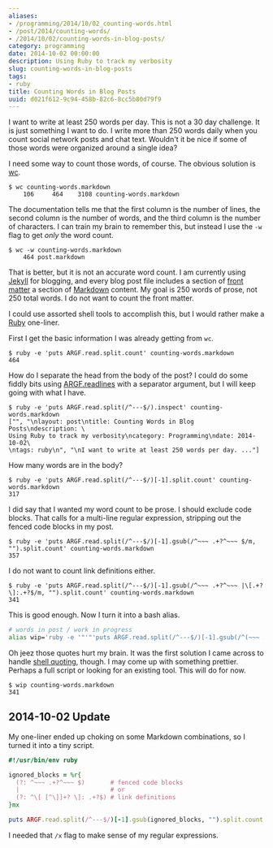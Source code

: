 ```yaml
---
aliases:
- /programming/2014/10/02_counting-words.html
- /post/2014/counting-words/
- /2014/10/02/counting-words-in-blog-posts/
category: programming
date: 2014-10-02 00:00:00
description: Using Ruby to track my verbosity
slug: counting-words-in-blog-posts
tags:
- ruby
title: Counting Words in Blog Posts
uuid: d021f612-9c94-458b-82c6-8cc5b80d79f9
---
```


I want to write at least 250 words per day. This is not a 30 day
challenge. It is just something I want to do. I write more than 250
words daily when you count social network posts and chat
text. Wouldn't it be nice if some of those words were organized around
a single idea?
<!--more-->

[wc]: http://en.wikipedia.org/wiki/Wc_(Unix)

I need some way to count those words, of course. The obvious solution
is [wc][].

    $ wc counting-words.markdown
        106     464    3108 counting-words.markdown

The documentation tells me that the first column is the number of
lines, the second column is the number of words, and the third column
is the number of characters. I can train my brain to remember this,
but instead I use the `-w` flag to get *only* the word count.

    $ wc -w counting-words.markdown
        464 post.markdown

[Jekyll]: http://jekyllrb.com/
[front matter]: http://jekyllrb.com/docs/frontmatter/
[Markdown]: http://daringfireball.net/projects/markdown/

That is better, but it is not an accurate word count. I am currently
using [Jekyll][] for blogging, and every blog post file includes a
section of [front matter][] a section of [Markdown][] content. My goal is 250
words of prose, not 250 total words. I do not want to count the front matter.

[Ruby]: https://www.ruby-lang.org/

I could use assorted shell tools to accomplish this, but I would
rather make a [Ruby][] one-liner.

First I get the basic information I was already getting from `wc`.

    $ ruby -e 'puts ARGF.read.split.count' counting-words.markdown
    464

[ARGF.readlines]: http://ruby-doc.org/core-2.1.3/ARGF.html#method-i-readlines

How do I separate the head from the body of the post? I could do some
fiddly bits using [ARGF.readlines][] with a separator argument, but I
will keep going with what I have.

    $ ruby -e 'puts ARGF.read.split(/^---$/).inspect' counting-words.markdown
    ["", "\nlayout: post\ntitle: Counting Words in Blog Posts\ndescription: \
    Using Ruby to track my verbosity\ncategory: Programming\ndate: 2014-10-02\
    \ntags: ruby\n", "\nI want to write at least 250 words per day. ..."]

How many words are in the body?

    $ ruby -e 'puts ARGF.read.split(/^---$/)[-1].split.count' counting-words.markdown
    317

I did say that I wanted my word count to be prose. I should exclude
code blocks. That calls for a multi-line regular expression, stripping
out the fenced code blocks in my post.

    $ ruby -e 'puts ARGF.read.split(/^---$/)[-1].gsub(/^~~~ .+?^~~~ $/m, "").split.count' counting-words.markdown
    357

I do not want to count link definitions either.

    $ ruby -e 'puts ARGF.read.split(/^---$/)[-1].gsub(/^~~~ .+?^~~~ |\[.+?\]:.+?$/m, "").split.count' counting-words.markdown
    341

This is good enough. Now I turn it into a bash alias.

``` bash
# words in post / work in progress
alias wip='ruby -e '"'"'puts ARGF.read.split(/^---$/)[-1].gsub(/^(~~~ .+?^~~~ |\[.+?\]:.+?)$/m, "").split.count'"'"
```

[shell quoting]: http://stackoverflow.com/a/1250279/285810

Oh jeez those quotes hurt my brain. It was the first solution I came
across to handle [shell quoting][], though. I may come up with
something prettier. Perhaps a full script or looking for an existing
tool. This will do for now.

    $ wip counting-words.markdown
    341

## 2014-10-02 Update

My one-liner ended up choking on some Markdown combinations, so I
turned it into a tiny script.

``` ruby
#!/usr/bin/env ruby

ignored_blocks = %r{
  (?: ^~~~ .+?^~~~ $)       # fenced code blocks
  |                         # or
  (?: ^\[ [^\]]+? \]: .+?$) # link definitions
}mx

puts ARGF.read.split(/^---$/)[-1].gsub(ignored_blocks, "").split.count
```

I needed that `/x` flag to make sense of my regular expressions.